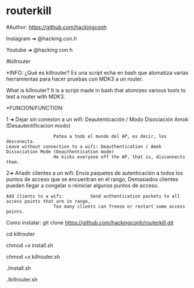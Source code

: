 # routerkill
#Author: https://github.com/hackingconh

Instagram ➜ @hacking.con.h

Youtube ➜ @hacking con h

#killrouter

*INFO: 
¿Qué es killrouter? Es una script echa en bash que atomatiza varias herramientas para hacer pruebas con MDK3 a un router.

What is killrouter? It is a script made in bash that atomizes various tools to test a router with MDK3.

*FUNCION/FUNCTION:

1 ➜ Dejar sin conexion a un wifi: Deautenticación / Modo Disociación Amok (Desautentificacion modo)

					  Patea a todo el mundo del AP, es decir, los desconecta.
    Leave without connection to a wifi: Deauthentication / Amok Dissociation Mode (Deauthentication mode)
					  He kicks everyone off the AP, that is, disconnects them.
2➜  Añadir clientes a un wifi:    Envía paquetes de autenticación a todos los puntos de acceso que se encuentran en el rango, 
			          Demasiados clientes pueden llegar a congelar o reiniciar algunos puntos de acceso.
					  
    Add clients to a wifi:  		Send authentication packets to all access points that are in range,
					  Too many clients can freeze or restart some access points. 		   
Como instalar: 
git clone https://github.com/hackingconh/routerkill.git

cd killrouter

chmod +x install.sh

chmod +x killrouter.sh

./install.sh

./killrouter.sh
